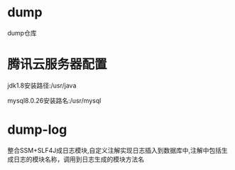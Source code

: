 # dump
dump仓库
# 腾讯云服务器配置
jdk1.8安装路径:/usr/java

mysql8.0.26安装路名:/usr/mysql
# dump-log
整合SSM+SLF4J成日志模块,自定义注解实现日志插入到数据库中,注解中包括生成日志的模块名称，调用到日志生成的模块方法名


